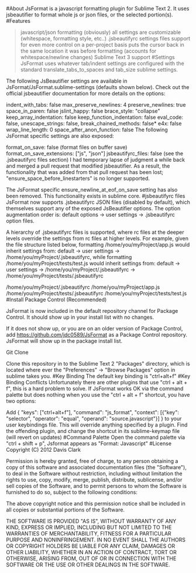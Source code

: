 #About
JsFormat is a javascript formatting plugin for Sublime Text 2. It uses jsbeautifier to format whole js or json files, or the selected portion(s).
#Features
>javascript/json formatting (obviously)
>all settings are customizable (whitespace, formatting style, etc..)
>.jsbeautifyrc settings files support for even more control on a per-project basis
>puts the cursor back in the same location it was before formatting (accounts for whitespace/newline changes)
>Sublime Text 3 support
#Settings
JsFormat uses whatever tab/indent settings are configured with the standard translate_tabs_to_spaces and tab_size sublime settings.

The following JsBeautifier settings are available in JsFormat/JsFormat.sublime-settings (defaults shown below). Check out the official jsbeautifier documentation for more details on the options:

indent_with_tabs: false
max_preserve_newlines: 4
preserve_newlines: true
space_in_paren: false
jslint_happy: false
brace_style: "collapse"
keep_array_indentation: false
keep_function_indentation: false
eval_code: false,
unescape_strings: false,
break_chained_methods: false*
e4x: false
wrap_line_length: 0
space_after_anon_function: false
The following JsFormat specific settings are also exposed:

format_on_save: false (format files on buffer save)
format_on_save_extensions: ["js", "json"]
jsbeautifyrc_files: false (see the .jsbeautifyrc files section)
I had temporary lapse of judgment a while back and merged a pull request that modified jsbeautifier. As a result, the functionality that was added from that pull request has been lost; "ensure_space_before_linestarters" is no longer supported.

The JsFormat specific ensure_newline_at_eof_on_save setting has also been removed. This functionality exists in sublime core.
#jsbeautifyrc files
JsFormat now supports .jsbeautifyrc JSON files (disabled by default), which themselves support any of the exposed JsBeautifier options. The option augmentation order is: default options -> user settings -> .jsbeautifyrc option files.

A hierarchy of .jsbeautifyrc files is supported, where rc files at the deeper levels override the settings from rc files at higher levels. For example, given the file structure listed below, formatting /home/you/myProject/app.js would inherit settings from: default -> user settings -> /home/you/myProject/.jsbeautifyrc, while formatting /home/you/myProject/tests/test.js would inherit settings from: default -> user settings -> /home/you/myProject/.jsbeautifyrc -> /home/you/myProject/tests/.jsbeautifyrc

/home/you/myProject/.jsbeautifyrc
/home/you/myProject/app.js
/home/you/myProject/tests/.jsbeautifyrc
/home/you/myProject/tests/test.js
#Install
Package Control (Recommended)

JsFormat is now included in the default repository channel for Package Control. It should show up in your install list with no changes.

If it does not show up, or you are on an older version of Package Control, add https://github.com/jdc0589/JsFormat as a Package Control repository. JsFormat will show up in the package install list.

Git Clone

Clone this repository in to the Sublime Text 2 "Packages" directory, which is located where ever the "Preferences" -> "Browse Packages" option in sublime takes you.
#Key Binding
The default key binding is "ctrl+alt+f"
#Key Binding Conflicts
Unfortunately there are other plugins that use "ctrl + alt + f", this is a hard problem to solve. If JsFormat works OK via the command palette but does nothing when you use the "ctrl + alt + f" shortcut, you have two options:

Add { "keys": ["ctrl+alt+f"], "command": "js_format", "context": [{"key": "selector", "operator": "equal", "operand": "source.javascript"}] } to your user keybindings file. This will override anything specified by a plugin.
Find the offending plugin, and change the shortcut in its sublime-keymap file (will revert on updates)
#Command Palette
Open the command palette via "ctrl + shift + p", Jsformat appears as "Format: Javascript"
#License
Copyright (C) 2012 Davis Clark

Permission is hereby granted, free of charge, to any person obtaining a copy of this software and associated documentation files (the "Software"), to deal in the Software without restriction, including without limitation the rights to use, copy, modify, merge, publish, distribute, sublicense, and/or sell copies of the Software, and to permit persons to whom the Software is furnished to do so, subject to the following conditions:

The above copyright notice and this permission notice shall be included in all copies or substantial portions of the Software.

THE SOFTWARE IS PROVIDED "AS IS", WITHOUT WARRANTY OF ANY KIND, EXPRESS OR IMPLIED, INCLUDING BUT NOT LIMITED TO THE WARRANTIES OF MERCHANTABILITY, FITNESS FOR A PARTICULAR PURPOSE AND NONINFRINGEMENT. IN NO EVENT SHALL THE AUTHORS OR COPYRIGHT HOLDERS BE LIABLE FOR ANY CLAIM, DAMAGES OR OTHER LIABILITY, WHETHER IN AN ACTION OF CONTRACT, TORT OR OTHERWISE, ARISING FROM, OUT OF OR IN CONNECTION WITH THE SOFTWARE OR THE USE OR OTHER DEALINGS IN THE SOFTWARE.
